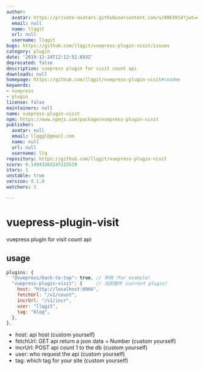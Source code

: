 ```yaml
---
author:
  avatar: https://private-avatars.githubusercontent.com/u/8063914?jwt=eyJhbGciOiJIUzI1NiIsInR5cCI6IkpXVCJ9.eyJpc3MiOiJnaXRodWIuY29tIiwiYXVkIjoicmF3LmdpdGh1YnVzZXJjb250ZW50LmNvbSIsImtleSI6ImtleTEiLCJleHAiOjE3MzQ2NzE4MjAsIm5iZiI6MTczNDY3MDYyMCwicGF0aCI6Ii91LzgwNjM5MTQifQ.bh-rfXzxDKFlif8-WUO8r22g69ji3Ixnk5g-ELCRTt4&v=4
  email: null
  name: llqgit
  url: null
  username: llqgit
bugs: https://github.com/llqgit/vuepress-plugin-visit/issues
category: plugin
date: '2019-12-24T12:12:52.693Z'
deprecated: false
description: vuepress plugin for visit count api
downloads: null
homepage: https://github.com/llqgit/vuepress-plugin-visit#readme
keywords:
- vuepress
- plugin
license: false
maintainers: null
name: vuepress-plugin-visit
npm: https://www.npmjs.com/package/vuepress-plugin-visit
publisher:
  avatar: null
  email: llqggl@gmail.com
  name: null
  url: null
  username: llq
repository: https://github.com/llqgit/vuepress-plugin-visit
score: 0.14943263247215519
stars: 1
unstable: true
version: 0.1.0
watchers: 1

---
```


# vuepress-plugin-visit

vuepress plugin for visit count api

## usage

```js
plugins: {
  "@vuepress/back-to-top": true, // 举例（for example）
  "vuepress-plugin-visit": {     // 当前插件（current plugin）
    host: "http://localhost:8066",
    fetchUrl: "/v1/count",
    incrUrl: "/v1/incr",
    user: "llqgit",
    tag: "blog",
  },
},
```

- host: api host (custom yourself)
- fetchUrl: GET api return a json data = Number (custom yourself)
- incrUrl: POST api count 1 to the db (custom yourself)
- user: who request the api (custom yourself)
- tag: which tag for your site (custom yourself)
